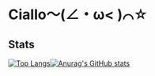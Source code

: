 # Ciallo～(∠・ω< )⌒☆
## Stats
[![Top Langs](https://github-readme-stats.vercel.app/api/top-langs/?username=moemoequte&exclude_repo=movement-hud)](https://github.com/anuraghazra/github-readme-stats)[![Anurag's GitHub stats](https://github-readme-stats.vercel.app/api?username=moemoequte)](https://github.com/anuraghazra/github-readme-stats)
